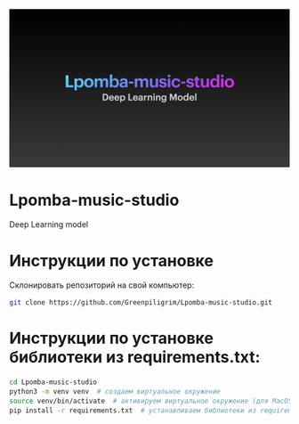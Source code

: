 
<img src="/baner.png" alt="" />

# Lpomba-music-studio
Deep Learning model


# Инструкции по установке

 Cклонировать репозиторий на свой компьютер:

```bash
git clone https://github.com/Greenpiligrim/Lpomba-music-studio.git
```
# Инструкции по установке библиотеки из requirements.txt:

```bash
cd Lpomba-music-studio
python3 -m venv venv  # создаем виртуальное окружение
source venv/bin/activate  # активируем виртуальное окружение (для MacOS/Linux)
pip install -r requirements.txt  # устанавливаем библиотеки из requirements.txt
```
